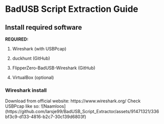 <h1>BadUSB Script Extraction Guide</h1>

<h2>Install required software</h2>

**REQUIRED:**
1. <p>Wireshark (with USBPcap)</p>
2. <p>duckhunt (GitHub)</p>
3. <p>FlipperZero-BadUSB-Wireshark (GitHub)</p>
4. VirtualBox (optional)

<h3>Wireshark install</h3>
Download from official website: https://www.wireshark.org/
Check USBPcap like so:
![Naamloos](https://github.com/larsje99/BadUSB_Script_Extractor/assets/91471321/336bf3c9-d133-4816-b2c7-30c139d6803f)
